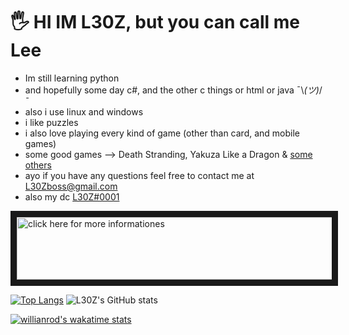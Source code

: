 # 🖐 HI IM L30Z, but you can call me Lee
- Im still learning python
- and hopefully some day c#, and the other c things or html or java ¯\\_(ツ)_/¯ 
- also i use linux and windows
- i like puzzles
- i also love playing every kind of game (other than card, and mobile games)
- some good games --> Death Stranding, Yakuza Like a Dragon & [some others](OTHERGOODGAMES.md)
- ayo if you have any questions feel free to contact me at L30Zboss@gmail.com
- also my dc [L30Z#0001](https://www.discord.gg/Y2VQWzr)

<a href="https://youtu.be/dQw4w9WgXcQ
" target="_blank"><img src="https://i.imgur.com/DlcFrbK.png" 
alt="click here for more informationes" width="870" height="100" border="10" /></a>

[![Top Langs](https://github-readme-stats.vercel.app/api/top-langs/?username=anuraghazra&layout=compact&theme=dark)](https://github.com/anuraghazra/github-readme-stats)
![L30Z's GitHub stats](https://github-readme-stats.vercel.app/api?username=L30Zmine&show_icons=true&theme=dark)

[![willianrod's wakatime stats](https://github-readme-stats.vercel.app/api/wakatime?username=L30Zmine)](https://github.com/anuraghazra/github-readme-stats)
